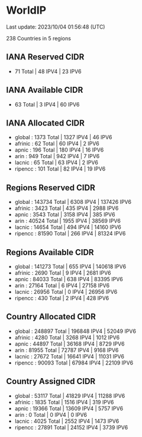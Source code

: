# WorldIP

Last update: 2023/10/04 01:56:48 (UTC)

238 Countries in 5 regions

## IANA Reserved CIDR

- 71 Total | 48 IPV4 | 23 IPV6

## IANA Available CIDR

- 63 Total | 3 IPV4 | 60 IPV6

## IANA Allocated CIDR

- global : 1373 Total | 1327 IPV4 | 46 IPV6
- afrinic : 62 Total | 60 IPV4 | 2 IPV6
- apnic : 196 Total | 180 IPV4 | 16 IPV6
- arin : 949 Total | 942 IPV4 | 7 IPV6
- lacnic : 65 Total | 63 IPV4 | 2 IPV6
- ripencc : 101 Total | 82 IPV4 | 19 IPV6

## Regions Reserved CIDR

- global : 143734 Total | 6308 IPV4 | 137426 IPV6
- afrinic : 3423 Total | 435 IPV4 | 2988 IPV6
- apnic : 3543 Total | 3158 IPV4 | 385 IPV6
- arin : 40524 Total | 1955 IPV4 | 38569 IPV6
- lacnic : 14654 Total | 494 IPV4 | 14160 IPV6
- ripencc : 81590 Total | 266 IPV4 | 81324 IPV6

## Regions Available CIDR

- global : 141273 Total | 655 IPV4 | 140618 IPV6
- afrinic : 2690 Total | 9 IPV4 | 2681 IPV6
- apnic : 84033 Total | 638 IPV4 | 83395 IPV6
- arin : 27164 Total | 6 IPV4 | 27158 IPV6
- lacnic : 26956 Total | 0 IPV4 | 26956 IPV6
- ripencc : 430 Total | 2 IPV4 | 428 IPV6

## Country Allocated CIDR

- global : 248897 Total | 196848 IPV4 | 52049 IPV6
- afrinic : 4280 Total | 3268 IPV4 | 1012 IPV6
- apnic : 44897 Total | 36168 IPV4 | 8729 IPV6
- arin : 81955 Total | 72787 IPV4 | 9168 IPV6
- lacnic : 27672 Total | 16641 IPV4 | 11031 IPV6
- ripencc : 90093 Total | 67984 IPV4 | 22109 IPV6

## Country Assigned CIDR

- global : 53117 Total | 41829 IPV4 | 11288 IPV6
- afrinic : 1835 Total | 1516 IPV4 | 319 IPV6
- apnic : 19366 Total | 13609 IPV4 | 5757 IPV6
- arin : 0 Total | 0 IPV4 | 0 IPV6
- lacnic : 4025 Total | 2552 IPV4 | 1473 IPV6
- ripencc : 27891 Total | 24152 IPV4 | 3739 IPV6
